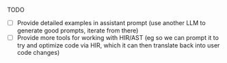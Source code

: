 TODO

- [ ] Provide detailed examples in assistant prompt (use another LLM to generate good prompts, iterate from there)
- [ ] Provide more tools for working with HIR/AST (eg so we can prompt it to try and optimize code via HIR, which it can then translate back into user code changes)
